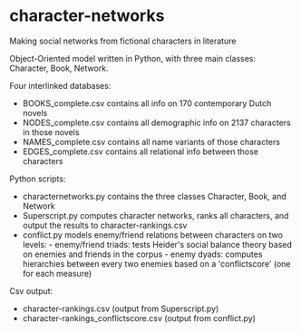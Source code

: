 # character-networks
Making social networks from fictional characters in literature

Object-Oriented model written in Python, with three main classes: Character, Book, Network. 

Four interlinked databases:
* BOOKS_complete.csv contains all info on 170 contemporary Dutch novels
* NODES_complete.csv contains all demographic info on 2137 characters in those novels
* NAMES_complete.csv contains all name variants of those characters
* EDGES_complete.csv contains all relational info between those characters
  
Python scripts:
* characternetworks.py contains the three classes Character, Book, and Network
* Superscript.py computes character networks, ranks all characters, and output the results to character-rankings.csv
* conflict.py models enemy/friend relations between characters on two levels:
            - enemy/friend triads: tests Heider's social balance theory based on enemies and friends in the corpus
            - enemy dyads: computes hierarchies between every two enemies based on a 'conflictscore' (one for each measure)
  
 Csv output:
 * character-rankings.csv (output from Superscript.py)
 * character-rankings_conflictscore.csv (output from conflict.py)

